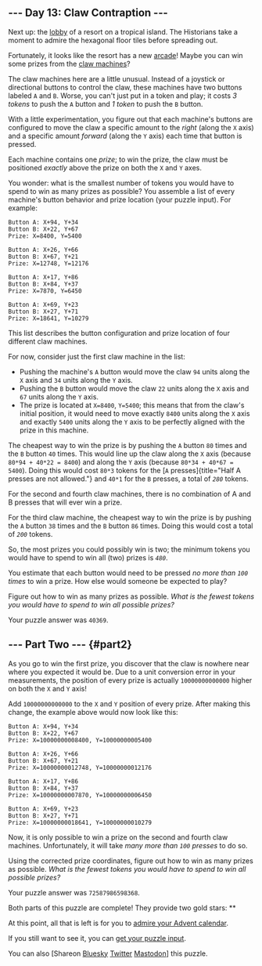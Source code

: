 ## \-\-- Day 13: Claw Contraption \-\--

Next up: the [lobby](/2020/day/24) of a resort on a tropical island. The
Historians take a moment to admire the hexagonal floor tiles before
spreading out.

Fortunately, it looks like the resort has a new
[arcade](https://en.wikipedia.org/wiki/Amusement_arcade)! Maybe you can
win some prizes from the [claw
machines](https://en.wikipedia.org/wiki/Claw_machine)?

The claw machines here are a little unusual. Instead of a joystick or
directional buttons to control the claw, these machines have two buttons
labeled `A` and `B`. Worse, you can\'t just put in a token and play; it
costs *3 tokens* to push the `A` button and *1 token* to push the `B`
button.

With a little experimentation, you figure out that each machine\'s
buttons are configured to move the claw a specific amount to the *right*
(along the `X` axis) and a specific amount *forward* (along the `Y`
axis) each time that button is pressed.

Each machine contains one *prize*; to win the prize, the claw must be
positioned *exactly* above the prize on both the `X` and `Y` axes.

You wonder: what is the smallest number of tokens you would have to
spend to win as many prizes as possible? You assemble a list of every
machine\'s button behavior and prize location (your puzzle input). For
example:

    Button A: X+94, Y+34
    Button B: X+22, Y+67
    Prize: X=8400, Y=5400

    Button A: X+26, Y+66
    Button B: X+67, Y+21
    Prize: X=12748, Y=12176

    Button A: X+17, Y+86
    Button B: X+84, Y+37
    Prize: X=7870, Y=6450

    Button A: X+69, Y+23
    Button B: X+27, Y+71
    Prize: X=18641, Y=10279

This list describes the button configuration and prize location of four
different claw machines.

For now, consider just the first claw machine in the list:

-   Pushing the machine\'s `A` button would move the claw `94` units
    along the `X` axis and `34` units along the `Y` axis.
-   Pushing the `B` button would move the claw `22` units along the `X`
    axis and `67` units along the `Y` axis.
-   The prize is located at `X=8400`, `Y=5400`; this means that from the
    claw\'s initial position, it would need to move exactly `8400` units
    along the `X` axis and exactly `5400` units along the `Y` axis to be
    perfectly aligned with the prize in this machine.

The cheapest way to win the prize is by pushing the `A` button `80`
times and the `B` button `40` times. This would line up the claw along
the `X` axis (because `80*94 + 40*22 = 8400`) and along the `Y` axis
(because `80*34 + 40*67 = 5400`). Doing this would cost `80*3` tokens
for the [`A` presses]{title="Half A presses are not allowed."} and
`40*1` for the `B` presses, a total of *`280`* tokens.

For the second and fourth claw machines, there is no combination of A
and B presses that will ever win a prize.

For the third claw machine, the cheapest way to win the prize is by
pushing the `A` button `38` times and the `B` button `86` times. Doing
this would cost a total of *`200`* tokens.

So, the most prizes you could possibly win is two; the minimum tokens
you would have to spend to win all (two) prizes is *`480`*.

You estimate that each button would need to be pressed *no more than
`100` times* to win a prize. How else would someone be expected to play?

Figure out how to win as many prizes as possible. *What is the fewest
tokens you would have to spend to win all possible prizes?*

Your puzzle answer was `40369`.

## \-\-- Part Two \-\-- {#part2}

As you go to win the first prize, you discover that the claw is nowhere
near where you expected it would be. Due to a unit conversion error in
your measurements, the position of every prize is actually
`10000000000000` higher on both the `X` and `Y` axis!

Add `10000000000000` to the `X` and `Y` position of every prize. After
making this change, the example above would now look like this:

    Button A: X+94, Y+34
    Button B: X+22, Y+67
    Prize: X=10000000008400, Y=10000000005400

    Button A: X+26, Y+66
    Button B: X+67, Y+21
    Prize: X=10000000012748, Y=10000000012176

    Button A: X+17, Y+86
    Button B: X+84, Y+37
    Prize: X=10000000007870, Y=10000000006450

    Button A: X+69, Y+23
    Button B: X+27, Y+71
    Prize: X=10000000018641, Y=10000000010279

Now, it is only possible to win a prize on the second and fourth claw
machines. Unfortunately, it will take *many more than `100` presses* to
do so.

Using the corrected prize coordinates, figure out how to win as many
prizes as possible. *What is the fewest tokens you would have to spend
to win all possible prizes?*

Your puzzle answer was `72587986598368`.

Both parts of this puzzle are complete! They provide two gold stars:
\*\*

At this point, all that is left is for you to [admire your Advent
calendar](/2024).

If you still want to see it, you can [get your puzzle input](13/input).

You can also \[Shareon [Bluesky](https://bsky.app/)
[Twitter](https://twitter.com/) [Mastodon](https://mastodon.social/)\]
this puzzle.
